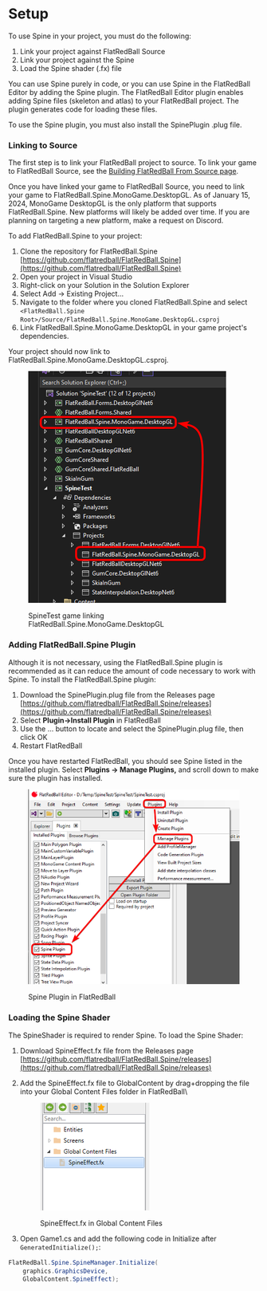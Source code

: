 # Setup

To use Spine in your project, you must do the following:

1. Link your project against FlatRedBall Source
2. Link your project against the Spine
3. Load the Spine shader (.fx) file

You can use Spine purely in code, or you can use Spine in the FlatRedBall Editor by adding the Spine plugin. The FlatRedBall Editor plugin enables adding Spine files (skeleton and atlas) to your FlatRedBall project. The plugin generates code for loading these files.

To use the Spine plugin, you must also install the SpinePlugin .plug file.

### Linking to Source

The first step is to link your FlatRedBall project to source. To link your game to FlatRedBall Source, see the [Building FlatRedBall From Source page](../flatredball-source.md#adding-flatredball-source-to-a-game-project-using-the-frb-editor).

Once you have linked your game to FlatRedBall Source, you need to link your game to FlatRedBall.Spine.MonoGame.DesktopGL. As of January 15, 2024, MonoGame DesktopGL is the only platform that supports FlatRedBall.Spine. New platforms will likely be added over time. If you are planning on targeting a new platform, make a request on Discord.

To add FlatRedBall.Spine to your project:

1. Clone the repository for FlatRedBall.Spine [https://github.com/flatredball/FlatRedBall.Spine](https://github.com/flatredball/FlatRedBall.Spine)
2. Open your project in Visual Studio
3. Right-click on your Solution in the Solution Explorer
4. Select Add -> Existing Project...
5. Navigate to the folder where you cloned FlatRedBall.Spine and select `<FlatRedBall.Spine Root>/Source/FlatRedBall.Spine.MonoGame.DesktopGL.csproj`
6. Link FlatRedBall.Spine.MonoGame.DesktopGL in your game project's dependencies.

Your project should now link to FlatRedBall.Spine.MonoGame.DesktopGL.csproj.

<figure><img src="../.gitbook/assets/15_06 53 53.png" alt=""><figcaption><p>SpineTest game linking FlatRedBall.Spine.MonoGame.DesktopGL</p></figcaption></figure>

### Adding FlatRedBall.Spine Plugin

Although it is not necessary, using the FlatRedBall.Spine plugin is recommended as it can reduce the amount of code necessary to work with Spine. To install the FlatRedBall.Spine plugin:

1. Download the SpinePlugin.plug file from the Releases page [https://github.com/flatredball/FlatRedBall.Spine/releases](https://github.com/flatredball/FlatRedBall.Spine/releases)
2. Select **Plugin->Install Plugin** in FlatRedBall
3. Use the ... button to locate and select the SpinePlugin.plug file, then click OK
4. Restart FlatRedBall&#x20;

Once you have restarted FlatRedBall, you should see Spine listed in the installed plugin. Select **Plugins -> Manage Plugins,** and scroll down to make sure the plugin has installed.

<figure><img src="../.gitbook/assets/15_07 25 10.png" alt=""><figcaption><p>Spine Plugin in FlatRedBall</p></figcaption></figure>

### Loading the Spine Shader

The SpineShader is required to render Spine. To load the Spine Shader:

1. Download SpineEffect.fx file from the Releases page [https://github.com/flatredball/FlatRedBall.Spine/releases](https://github.com/flatredball/FlatRedBall.Spine/releases)
2.  Add the SpineEffect.fx file to GlobalContent by drag+dropping the file into your Global Content Files folder in FlatRedBall\


    <figure><img src="../.gitbook/assets/image (2) (1) (1) (1) (1) (1).png" alt=""><figcaption><p>SpineEffect.fx in Global Content Files</p></figcaption></figure>
3. Open Game1.cs and add the following code in Initialize after `GeneratedInitialize();`:

```csharp
FlatRedBall.Spine.SpineManager.Initialize(
    graphics.GraphicsDevice, 
    GlobalContent.SpineEffect);
```
